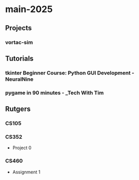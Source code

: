# main-2025
## Projects
### vortac-sim
## Tutorials
### tkinter Beginner Course: Python GUI Development - __NeuralNine__
### pygame in 90 minutes - ___Tech With Tim__
## Rutgers
### CS105
### CS352
* Project 0
### CS460
* Assignment 1